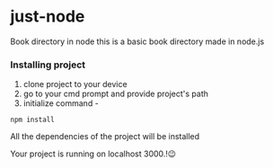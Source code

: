 # just-node
Book directory in node
this is a basic book directory made in node.js 


### Installing project

1) clone project to your device
2) go to your cmd prompt and provide project's path
3) initialize command -

```
npm install
```

All the dependencies of the project will be installed 

Your project is running on localhost 3000.!😉
